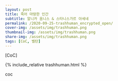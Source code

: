 ```yaml
---
layout: post
title: 죽어 마땅한 인간
subtitle: 알니카 옴니스 & 스타니스가르 아세네
permalink: /2020-09-25-trashhuman_encrypted_open/
cover-img: /assets/img/trashhuman.png
thumbnail-img: /assets/img/trashhuman.png
share-img: /assets/img/trashhuman.png
tags: [CoC, 벨탄]
---
```



[CoC]


{% include_relative trashhuman.html %}

<body>
    <p style="width:100px;height:680px">coc</p>
</body>
